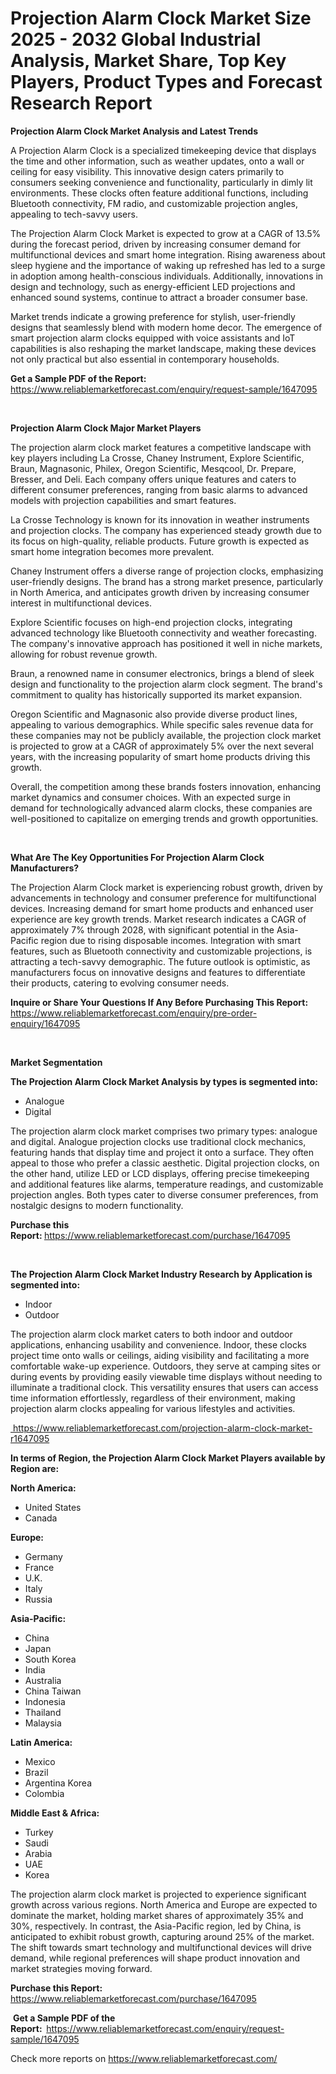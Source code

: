 <p><h1>Projection Alarm Clock Market Size 2025 - 2032 Global Industrial Analysis, Market Share, Top Key Players, Product Types and Forecast Research Report</h1></p><p><strong>Projection Alarm Clock Market Analysis and Latest Trends</strong></p>
<p><p>A Projection Alarm Clock is a specialized timekeeping device that displays the time and other information, such as weather updates, onto a wall or ceiling for easy visibility. This innovative design caters primarily to consumers seeking convenience and functionality, particularly in dimly lit environments. These clocks often feature additional functions, including Bluetooth connectivity, FM radio, and customizable projection angles, appealing to tech-savvy users.</p><p>The Projection Alarm Clock Market is expected to grow at a CAGR of 13.5% during the forecast period, driven by increasing consumer demand for multifunctional devices and smart home integration. Rising awareness about sleep hygiene and the importance of waking up refreshed has led to a surge in adoption among health-conscious individuals. Additionally, innovations in design and technology, such as energy-efficient LED projections and enhanced sound systems, continue to attract a broader consumer base.</p><p>Market trends indicate a growing preference for stylish, user-friendly designs that seamlessly blend with modern home decor. The emergence of smart projection alarm clocks equipped with voice assistants and IoT capabilities is also reshaping the market landscape, making these devices not only practical but also essential in contemporary households.</p></p>
<p><strong>Get a Sample PDF of the Report:&nbsp;</strong> <a href="https://www.reliablemarketforecast.com/enquiry/request-sample/1647095?utm_campaign=2269&utm_medium=2&utm_source=Github&utm_content=ia&utm_term=28022025&utm_id=projection-alarm-clock">https://www.reliablemarketforecast.com/enquiry/request-sample/1647095</a></p>
<p>&nbsp;</p>
<p><strong>Projection Alarm Clock Major Market Players</strong></p>
<p><p>The projection alarm clock market features a competitive landscape with key players including La Crosse, Chaney Instrument, Explore Scientific, Braun, Magnasonic, Philex, Oregon Scientific, Mesqcool, Dr. Prepare, Bresser, and Deli. Each company offers unique features and caters to different consumer preferences, ranging from basic alarms to advanced models with projection capabilities and smart features.</p><p>La Crosse Technology is known for its innovation in weather instruments and projection clocks. The company has experienced steady growth due to its focus on high-quality, reliable products. Future growth is expected as smart home integration becomes more prevalent.</p><p>Chaney Instrument offers a diverse range of projection clocks, emphasizing user-friendly designs. The brand has a strong market presence, particularly in North America, and anticipates growth driven by increasing consumer interest in multifunctional devices.</p><p>Explore Scientific focuses on high-end projection clocks, integrating advanced technology like Bluetooth connectivity and weather forecasting. The company's innovative approach has positioned it well in niche markets, allowing for robust revenue growth.</p><p>Braun, a renowned name in consumer electronics, brings a blend of sleek design and functionality to the projection alarm clock segment. The brand's commitment to quality has historically supported its market expansion.</p><p>Oregon Scientific and Magnasonic also provide diverse product lines, appealing to various demographics. While specific sales revenue data for these companies may not be publicly available, the projection clock market is projected to grow at a CAGR of approximately 5% over the next several years, with the increasing popularity of smart home products driving this growth.</p><p>Overall, the competition among these brands fosters innovation, enhancing market dynamics and consumer choices. With an expected surge in demand for technologically advanced alarm clocks, these companies are well-positioned to capitalize on emerging trends and growth opportunities.</p></p>
<p>&nbsp;</p>
<p><strong>What Are The Key Opportunities For Projection Alarm Clock Manufacturers?</strong></p>
<p><p>The Projection Alarm Clock market is experiencing robust growth, driven by advancements in technology and consumer preference for multifunctional devices. Increasing demand for smart home products and enhanced user experience are key growth trends. Market research indicates a CAGR of approximately 7% through 2028, with significant potential in the Asia-Pacific region due to rising disposable incomes. Integration with smart features, such as Bluetooth connectivity and customizable projections, is attracting a tech-savvy demographic. The future outlook is optimistic, as manufacturers focus on innovative designs and features to differentiate their products, catering to evolving consumer needs.</p></p>
<p><strong>Inquire or Share Your Questions If Any Before Purchasing This Report:</strong> <a href="https://www.reliablemarketforecast.com/enquiry/pre-order-enquiry/1647095?utm_campaign=2269&utm_medium=2&utm_source=Github&utm_content=ia&utm_term=28022025&utm_id=projection-alarm-clock">https://www.reliablemarketforecast.com/enquiry/pre-order-enquiry/1647095</a></p>
<p>&nbsp;</p>
<p><strong>Market Segmentation</strong></p>
<p><strong>The Projection Alarm Clock Market Analysis by types is segmented into:</strong></p>
<p><ul><li>Analogue</li><li>Digital</li></ul></p>
<p><p>The projection alarm clock market comprises two primary types: analogue and digital. Analogue projection clocks use traditional clock mechanics, featuring hands that display time and project it onto a surface. They often appeal to those who prefer a classic aesthetic. Digital projection clocks, on the other hand, utilize LED or LCD displays, offering precise timekeeping and additional features like alarms, temperature readings, and customizable projection angles. Both types cater to diverse consumer preferences, from nostalgic designs to modern functionality.</p></p>
<p><strong>Purchase this Report:&nbsp;</strong><a href="https://www.reliablemarketforecast.com/purchase/1647095?utm_campaign=2269&utm_medium=2&utm_source=Github&utm_content=ia&utm_term=28022025&utm_id=projection-alarm-clock">https://www.reliablemarketforecast.com/purchase/1647095</a></p>
<p>&nbsp;</p>
<p><strong>The Projection Alarm Clock Market Industry Research by Application is segmented into:</strong></p>
<p><ul><li>Indoor</li><li>Outdoor</li></ul></p>
<p><p>The projection alarm clock market caters to both indoor and outdoor applications, enhancing usability and convenience. Indoor, these clocks project time onto walls or ceilings, aiding visibility and facilitating a more comfortable wake-up experience. Outdoors, they serve at camping sites or during events by providing easily viewable time displays without needing to illuminate a traditional clock. This versatility ensures that users can access time information effortlessly, regardless of their environment, making projection alarm clocks appealing for various lifestyles and activities.</p></p>
<p><a href="https://www.reliablemarketforecast.com/projection-alarm-clock-market-r1647095?utm_campaign=2269&utm_medium=2&utm_source=Github&utm_content=ia&utm_term=28022025&utm_id=projection-alarm-clock">&nbsp;https://www.reliablemarketforecast.com/projection-alarm-clock-market-r1647095</a></p>
<p><strong>In terms of Region, the Projection Alarm Clock Market Players available by Region are:</strong></p>
<p>
    <p> <strong> North America: </strong>
        <ul>
            <li>United States</li>
            <li>Canada</li>
        </ul>
        </p> 
    <p> <strong> Europe: </strong>
        <ul>
            <li>Germany</li>
            <li>France</li>
            <li>U.K.</li>
            <li>Italy</li>
            <li>Russia</li>
        </ul>
        </p> 
    <p> <strong> Asia-Pacific: </strong>
        <ul>
            <li>China</li>
            <li>Japan</li>
            <li>South Korea</li>
            <li>India</li>
            <li>Australia</li>
            <li>China Taiwan</li>
            <li>Indonesia</li>
            <li>Thailand</li>
            <li>Malaysia</li>
        </ul>
        </p> 
    <p> <strong> Latin America: </strong>
        <ul>
            <li>Mexico</li>
            <li>Brazil</li>
            <li>Argentina Korea</li>
            <li>Colombia</li>
        </ul>
        </p> 
    <p> <strong> Middle East & Africa: </strong>
        <ul>
            <li>Turkey</li>
            <li>Saudi</li>
            <li>Arabia</li>
            <li>UAE</li>
            <li>Korea</li>
        </ul>
    </p>
    </p>
<p><p>The projection alarm clock market is projected to experience significant growth across various regions. North America and Europe are expected to dominate the market, holding market shares of approximately 35% and 30%, respectively. In contrast, the Asia-Pacific region, led by China, is anticipated to exhibit robust growth, capturing around 25% of the market. The shift towards smart technology and multifunctional devices will drive demand, while regional preferences will shape product innovation and market strategies moving forward.</p></p>
<p><strong>Purchase this Report: </strong><a href="https://www.reliablemarketforecast.com/purchase/1647095?utm_campaign=2269&utm_medium=2&utm_source=Github&utm_content=ia&utm_term=28022025&utm_id=projection-alarm-clock">https://www.reliablemarketforecast.com/purchase/1647095</a></p>
<p>&nbsp;<strong>Get a Sample PDF of the Report:&nbsp;&nbsp;</strong><a href="https://www.reliablemarketforecast.com/enquiry/request-sample/1647095?utm_campaign=2269&utm_medium=2&utm_source=Github&utm_content=ia&utm_term=28022025&utm_id=projection-alarm-clock">https://www.reliablemarketforecast.com/enquiry/request-sample/1647095</a></p>
<p><strong></strong></p>
<p>Check more reports on <a href="https://www.reliablemarketforecast.com/?utm_campaign=2269&utm_medium=2&utm_source=Github&utm_content=ia&utm_term=28022025&utm_id=projection-alarm-clock">https://www.reliablemarketforecast.com/</a></p>